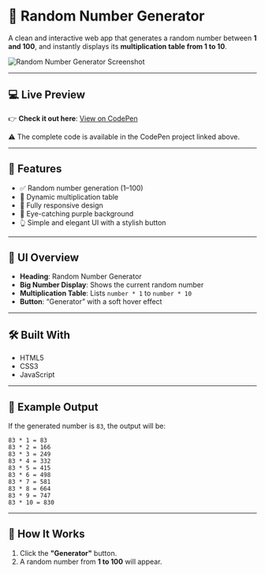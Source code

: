 # 🎲 Random Number Generator

A clean and interactive web app that generates a random number between **1 and 100**, and instantly displays its **multiplication table from 1 to 10**.

![Random Number Generator Screenshot](./screenshot.png) <!-- Replace with actual image path -->

---

## 💻 Live Preview  
👉 **Check it out here**: [View on CodePen](https://codepen.io/your-link) <!-- Replace with your actual link -->

⚠️ The complete code is available in the CodePen project linked above.

---

## 🚀 Features

- ✅ Random number generation (1–100)  
- 🧮 Dynamic multiplication table  
- 📱 Fully responsive design  
- 🎨 Eye-catching purple background  
- 👆 Simple and elegant UI with a stylish button  

---

## 📸 UI Overview

- **Heading**: Random Number Generator  
- **Big Number Display**: Shows the current random number  
- **Multiplication Table**: Lists `number * 1` to `number * 10`  
- **Button**: “Generator” with a soft hover effect  

---

## 🛠 Built With

- HTML5  
- CSS3  
- JavaScript  

---

## 🧪 Example Output

If the generated number is `83`, the output will be:

```
83 * 1 = 83  
83 * 2 = 166  
83 * 3 = 249  
83 * 4 = 332  
83 * 5 = 415  
83 * 6 = 498  
83 * 7 = 581  
83 * 8 = 664  
83 * 9 = 747  
83 * 10 = 830  
```

---

## 🧾 How It Works

1. Click the **"Generator"** button.  
2. A random number from **1 to 100** will appear.  
